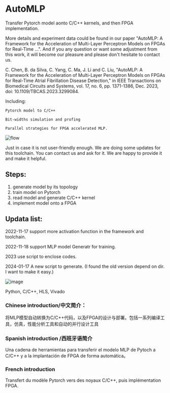 # AutoMLP


Transfer Pytorch model aonto C/C++ kernels, and then FPGA implementation. 

More details and experiment data could be found in our paper "AutoMLP: A Framework for the Acceleration of Multi-Layer Perceptron Models on FPGAs for Real-Time ...". And if you any question or want some adjustment from this work, it will become our pleasure and please don't hesitate to contact us.  

C. Chen, B. da Silva, C. Yang, C. Ma, J. Li and C. Liu, "AutoMLP: A Framework for the Acceleration of Multi-Layer Perceptron Models on FPGAs for Real-Time Atrial Fibrillation Disease Detection," in IEEE Transactions on Biomedical Circuits and Systems, vol. 17, no. 6, pp. 1371-1386, Dec. 2023, doi: 10.1109/TBCAS.2023.3299084. 

Including:

    Pytorch model to C/C++

    Bit-widths simulation and profing
    
    Parallel strategies for FPGA accelerated MLP.

![flow](https://user-images.githubusercontent.com/107203941/204804467-9ea575c1-6449-4d55-ba14-d254c32c531b.png)


Just in case it is not user-friendly enough. We are doing some updates for this toolchain. You can contact us and ask for it. We are happy to provide it and make it helpful.  

## Steps:
1. generate model by its topology
2. train model on Pytorch 
3. read model and generate C/C++ kernel
4. implement model onto a FPGA

## Updata list:

2022-11-17 support more activation function in the framework and toolchain. 

2022-11-18 support MLP model Generatr for training.

2023 use script to enclose codes. 

2024-01-17 A new script to generate. (I found the old version depend on dir. I want to make it easy.)

![image](https://github.com/ChaosBest/AutoMLP/assets/107203941/0faa6279-4ffc-4404-9b20-77c18fb34fbd)


Python, C/C++, HLS, Vivado



### Chinese introduction/中文简介：

将MLP模型自动转换为C/C++代码，以及FPGA的设计与部署。包括一系列编译工具，仿真，性能分析工具和自动的并行设计工具

### Spanish introduction /西班牙语简介

Una cadena de herramientas para transferir el modelo MLP de Pytoch a C/C++ y a la implantación de FPGA de forma automática。

### French introduction

Transfert du modèle Pytorch vers des noyaux C/C++, puis implémentation FPGA.

